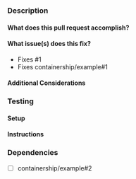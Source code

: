 ### Description

#### What does this pull request accomplish?

#### What issue(s) does this fix?
* Fixes #1
* Fixes containership/example#1

#### Additional Considerations

### Testing

#### Setup

#### Instructions

### Dependencies
* [ ] containership/example#2
